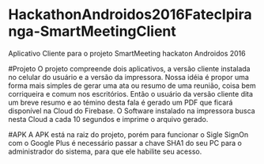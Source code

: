 # HackathonAndroidos2016FatecIpiranga-SmartMeetingClient
Aplicativo Cliente para o projeto SmartMeeting hackaton Androidos 2016
 
#Projeto
O projeto compreende dois aplicativos, a versão cliente instalada no celular do usuário e a versão da impressora. Nossa idéia
é propor uma forma mais simples de gerar uma ata ou resumo de uma reunião, coisa bem corriqueira e comum nos escritórios.
Então o usuário da versão cliente dita um breve resumo e ao témino desta fala é gerado um PDF que ficará disponível na Cloud
do Firebase. O Software instalado na impressora busca nesta Cloud a cada 10 segundos e imprime o arquivo gerado.

#APK
A APK está na raiz do projeto, porém para funcionar o Sigle SignOn com o Google Plus é necessário passar a chave SHA1 do seu 
PC para o administrador do sistema, para que ele habilite seu acesso.
